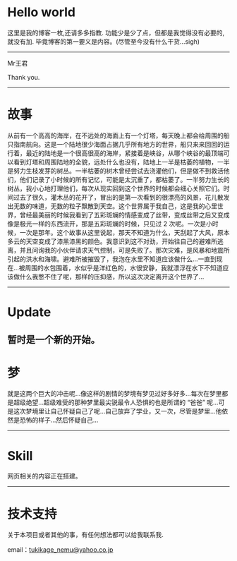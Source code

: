 # Hello world

这里是我的博客一枚,还请多多指教.
功能少是少了点，但都是我觉得没有必要的,就没有加.
毕竟博客的第一要义是内容。(尽管至今没有什么干货...sigh)

---
Mr王君


Thank you.


---
# 故事
从前有一个高高的海岸，在不远处的海面上有一个灯塔，每天晚上都会给周围的船只指南航向。这是一个陆地很少海面占据几乎所有地方的世界，船只来来回回的运行着，最近的陆地是一个很高很高的海岸，紧接着是峡谷，从哪个峡谷的最顶端可以看到灯塔和周围陆地的全貌，远处什么也没有，陆地上一半是枯萎的植物，一半是努力生枝发芽的树丛。一半枯萎的树木曾经尝试去浇灌他们，但是做不到救活他们，他们记录了小时候的所有记忆，可能是太沉重了，都枯萎了。一半努力生长的树丛，我小心地打理他们，每次从现实回到这个世界的时候都会细心关照它们。时间过去了很久，灌木丛的花开了，冒出的是第一次看到的很漂亮的风景，花儿散发出无数的味道，无数的粒子飘散到天空。这个世界属于我自己，这是我的心里世界，曾经最美丽的时候我看到了五彩斑斓的情感变成了丝带，变成丝带之后又变成像是极光一样的东西流开，那是五彩斑斓的时候，只见过 2 次呢。一次是小时候，一次是那年。这个故事从这里说起，那天不知道为什么，天刮起了大风，原本多云的天空变成了漆黑漆黑的颜色。我意识到这不对劲，开始往自己的避难所逃离，并且问询我的小伙伴请求天气控制，可是失败了。那次灾难，是风暴和地震所引起的洪水和海啸。避难所被摧毁了，我泡在水里不知道应该做什么…一直到现在…被周围的水包围着，水似乎是洋红色的，水很安静，我就漂浮在水下不知道应该做什么我憋不住了呢，那样的压抑感，所以这次决定离开这个世界了…

---

# Update
暂时是一个新的开始。
---
# 梦
就是这两个巨大的冲击呢…像这样的剧情的梦境有梦见过好多好多…每次在梦里都是超级绝望…超级难受的那种梦里最尖锐最令人恐惧的也是所谓的 “爸爸” 呢…可是这次梦境里让自己怀疑自己了呢…自己放弃了学业，又一次，尽管是梦里…他依然是恐怖的样子…然后怀疑自己…

---

# Skill
网页相关的内容正在搭建。

---

# 技术支持

关于本项目或者其他的事，有任何想法都可以给我联系我.

email：tukikage_nemu@yahoo.co.jp
